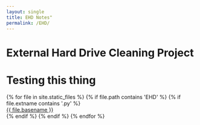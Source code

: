 ```yaml
---
layout: single
title: EHD Notes"
permalink: /EHD/
---
```


# External Hard Drive Cleaning Project

<h1> Testing this thing </h1>
{% for file in site.static_files %}
    {% if file.path contains 'EHD' %}
        {% if file.extname contains '.py' %}
            <div><a href="https://danielcaraway.github.io/{{ file.path }}">{{ file.basename }}</a></div>
        {% endif %}
    {% endif %}
{% endfor %}
</div>
